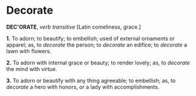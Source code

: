 # Decorate

**DEC'ORATE**, _verb transitive_ \[Latin comeliness, grace.\]

**1.** To adorn; to beautify; to embellish; used of external ornaments or apparel; as, to _decorate_ the person; to _decorate_ an edifice; to _decorate_ a lawn with flowers.

**2.** To adorn with internal grace or beauty; to render lovely; as, to _decorate_ the mind with virtue.

**3.** To adorn or beautify with any thing agreeable; to embellish; as, to _decorate_ a hero with honors, or a lady with accomplishments.
